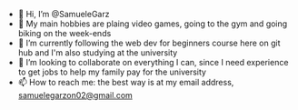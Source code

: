- 👋 Hi, I’m @SamueleGarz
- 👀 My main hobbies are plaing video games, going to the gym and going biking on the week-ends
- 🌱 I’m currently following the web dev for beginners course here on git hub and I'm also studying at the university
- 💞️ I’m looking to collaborate on everything I can, since I need experience to get jobs to help my family pay for the university
- 📫 How to reach me: the best way is at my email address, samuelegarzon02@gmail.com

<!---
SamueleGarz/SamueleGarz is a ✨ special ✨ repository because its `README.md` (this file) appears on your GitHub profile.
You can click the Preview link to take a look at your changes.
--->
